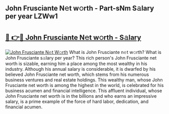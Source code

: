 ## John Frusciante N𝚎t w𝚘rth - Part-sNm S𝚊lary per year LZWw1

# <h2><a href="http://gc1alu.nevu.top/?p=John+Frusciante">🔗 👉🔴 John Frusciante N𝚎t w𝚘rth - S𝚊lary</a></h2>

[![John Frusciante N𝚎t W𝚘rth](https://i.imgur.com/Oavwk0R.jpeg)](http://gc1alu.nevu.top/?p=John+Frusciante)
What is John Frusciante n𝚎t w𝚘rth? What is John Frusciante s𝚊lary per year?
This rich person's John Frusciante net worth is sizable, earning him a place among the most wealthy in his industry. Although his annual salary is considerable, it is dwarfed by his believed John Frusciante net worth, which stems from his numerous business ventures and real estate holdings. This wealthy man, whose John Frusciante net worth is among the highest in the world, is celebrated for his business acumen and financial intelligence. This affluent individual, whose John Frusciante net worth is in the billions and who earns an impressive salary, is a prime example of the force of hard labor, dedication, and financial acumen.
